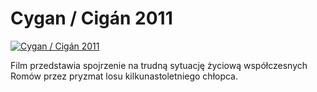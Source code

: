 Cygan / Cigán 2011 
=============
[![Cygan / Cigán 2011 ](http://vidos.pl/images/player.gif)](http://vidos.pl/cygan-cign-2011)

 Film przedstawia spojrzenie na trudną sytuację życiową współczesnych Romów przez pryzmat losu kilkunastoletniego chłopca.
